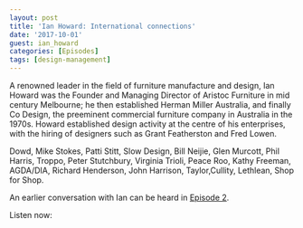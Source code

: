 ```yaml
---
layout: post
title: 'Ian Howard: International connections'
date: '2017-10-01'
guest: ian_howard
categories: [Episodes]
tags: [design-management]
---
```


A renowned leader in the field of furniture manufacture and design, Ian Howard
was the Founder and Managing Director of Aristoc Furniture in mid century
Melbourne; he then established Herman Miller Australia, and finally Co Design,
the preeminent commercial furniture company in Australia in the 1970s. Howard
established design activity at the centre of his enterprises, with the hiring of
designers such as Grant Featherston and Fred Lowen.

Dowd, Mike Stokes, Patti Stitt, Slow Design, Bill Neijie, Glen Murcott, Phil
Harris, Troppo, Peter Stutchbury, Virginia Trioli, Peace Roo, Kathy Freeman,
AGDA/DIA, Richard Henderson, John Harrison, Taylor,Cullity, Lethlean, Shop for
Shop.

An earlier conversation with Ian can be heard in [Episode
2](/episodes/2017/episode-002-ian-howard/).

Listen now:
<div class="responsive-embed" style="padding-top: 8%;">
  <iframe src="about:blank" class="responsive-embed-item" height="50" frameborder="0" webkitallowfullscreen="true" mozallowfullscreen="true" allowfullscreen></iframe>
</div>
